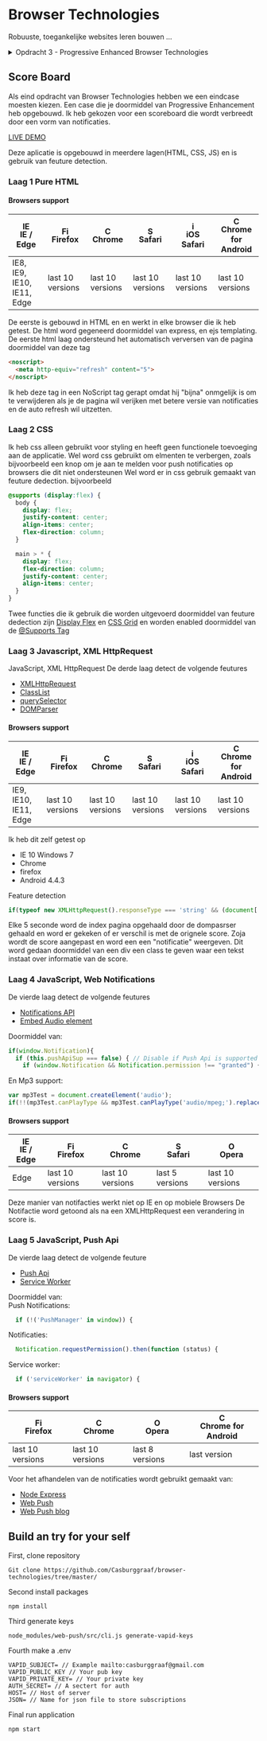 # Browser Technologies
Robuuste, toegankelijke websites leren bouwen …

<details>
<summary>Opdracht 3 - Progressive Enhanced Browser Technologies</summary>
Browser Technologies onderzoeken en implementeren als enhancement. Basic functionaliteit van een use case doorgronden.

Maak een demo op basis van een use case. Zorg dat alle gebruikers, met alle browsers, in iedere context minimaal de core functionaliteit te zien/horen/voelen krijgen. Bouw je demo in 3 lagen, volgens het principe van Progressive Enhancement. Gebruik als enhanced feature een (hippe, innovatieve, vooruitstrevende) Browser Technologie die je gaat onderzoeken op functionaliteit, toegankelijkheid en (browser) ondersteuning.

Beoordelingscriteria
- De code staat in een repository op GitHub
- Er is een Readme toegevoegd met daarin beschreven:
  - een beschrijving van de core functionality
  - een beschrijving van de feature(s)/Browser Technologies
  - welke browser de feature(s) wel/niet ondersteunen
  - een beschrijving van de accessibility issues die zijn onderzocht
- De demo is opgebouwd in 3 lagen, volgens het principe van Progressive Enhancement
- De user experience van de demo is goed
  - de leesbaarheidsregels zijn toegepast, contrast en kleuren kloppen
  - het heeft een gebruiksvriendelijke interface, met gebruikmaking van affordance en feedback op de interactieve elementen
- Student kan uitleggen wat Progressive Enhancement en Feature Detectie is en hoe dit toe te passen in Web Development
</details>

## Score Board

Als eind opdracht van Browser Technologies hebben we een eindcase moesten kiezen. Een case die je doormiddel van Progressive Enhancement heb opgebouwd. Ik heb gekozen voor een scoreboard die wordt verbreedt door een vorm van notificaties.

[LIVE DEMO](https://scoreboard.casburggraaf.com)

Deze aplicatie is opgebouwd in meerdere lagen(HTML, CSS, JS) en is gebruik van feuture detection.

### Laag 1 Pure HTML

#### Browsers support
| [<img src="https://raw.githubusercontent.com/godban/browsers-support-badges/master/src/images/edge.png" alt="IE / Edge" width="16px" height="16px" />](http://godban.github.io/browsers-support-badges/)</br>IE / Edge | [<img src="https://raw.githubusercontent.com/godban/browsers-support-badges/master/src/images/firefox.png" alt="Firefox" width="16px" height="16px" />](http://godban.github.io/browsers-support-badges/)</br>Firefox | [<img src="https://raw.githubusercontent.com/godban/browsers-support-badges/master/src/images/chrome.png" alt="Chrome" width="16px" height="16px" />](http://godban.github.io/browsers-support-badges/)</br>Chrome | [<img src="https://raw.githubusercontent.com/godban/browsers-support-badges/master/src/images/safari.png" alt="Safari" width="16px" height="16px" />](http://godban.github.io/browsers-support-badges/)</br>Safari | [<img src="https://raw.githubusercontent.com/godban/browsers-support-badges/master/src/images/safari-ios.png" alt="iOS Safari" width="16px" height="16px" />](http://godban.github.io/browsers-support-badges/)</br>iOS Safari | [<img src="https://raw.githubusercontent.com/godban/browsers-support-badges/master/src/images/chrome-android.png" alt="Chrome for Android" width="16px" height="16px" />](http://godban.github.io/browsers-support-badges/)</br>Chrome for Android |
| --------- | --------- | --------- | --------- | --------- | --------- |
| IE8, IE9, IE10, IE11, Edge| last 10 versions| last 10 versions| last 10 versions| last 10 versions| last 10 versions

De eerste is gebouwd in HTML en en werkt in elke browser die ik heb getest. De html word gegeneerd doormiddel van express, en ejs templating.
De eerste html laag ondersteund het automatisch verversen van de pagina doormiddel van deze tag
```html
<noscript>
  <meta http-equiv="refresh" content="5">
</noscript>
```
Ik heb deze tag in een NoScript tag gerapt omdat hij "bijna" onmgelijk is om te verwijderen als je de pagina wil verijken met betere versie van notificaties en de auto refresh wil uitzetten.

### Laag 2 CSS
Ik heb css alleen gebruikt voor styling en heeft geen functionele toevoeging aan de applicatie. Wel word css gebruikt om elmenten te verbergen, zoals bijvoorbeeld een knop om je aan te melden voor push notificaties op browsers die dit niet ondersteunen
Wel word er in css gebruik gemaakt van feuture dedection.
bijvoorbeeld
```css
@supports (display:flex) {
  body {
    display: flex;
    justify-content: center;
    align-items: center;
    flex-direction: column;
  }

  main > * {
    display: flex;
    flex-direction: column;
    justify-content: center;
    align-items: center;
  }
}
```
Twee functies die ik gebruik die worden uitgevoerd doormiddel van feuture dedection zijn [Display Flex](https://developer.mozilla.org/en-US/docs/Web/CSS/flex) en [CSS Grid](https://developer.mozilla.org/en-US/docs/Web/CSS/CSS_Grid_Layout) en worden enabled doormiddel van de [@Supports Tag](https://developer.mozilla.org/en-US/docs/Web/CSS/@supports)

### Laag 3 Javascript, XML HttpRequest
 JavaScript, XML HttpRequest
De derde laag detect de volgende feutures
* [XMLHttpRequest](https://developer.mozilla.org/nl/docs/Web/API/XMLHttpRequest)
* [ClassList](https://developer.mozilla.org/en-US/docs/Web/API/Element/classList)
* [querySelector](https://developer.mozilla.org/nl/docs/Web/API/Document/querySelector)
* [DOMParser](https://developer.mozilla.org/en-US/docs/Web/API/DOMParser)

#### Browsers support

| [<img src="https://raw.githubusercontent.com/godban/browsers-support-badges/master/src/images/edge.png" alt="IE / Edge" width="16px" height="16px" />](http://godban.github.io/browsers-support-badges/)</br>IE / Edge | [<img src="https://raw.githubusercontent.com/godban/browsers-support-badges/master/src/images/firefox.png" alt="Firefox" width="16px" height="16px" />](http://godban.github.io/browsers-support-badges/)</br>Firefox | [<img src="https://raw.githubusercontent.com/godban/browsers-support-badges/master/src/images/chrome.png" alt="Chrome" width="16px" height="16px" />](http://godban.github.io/browsers-support-badges/)</br>Chrome | [<img src="https://raw.githubusercontent.com/godban/browsers-support-badges/master/src/images/safari.png" alt="Safari" width="16px" height="16px" />](http://godban.github.io/browsers-support-badges/)</br>Safari | [<img src="https://raw.githubusercontent.com/godban/browsers-support-badges/master/src/images/safari-ios.png" alt="iOS Safari" width="16px" height="16px" />](http://godban.github.io/browsers-support-badges/)</br>iOS Safari | [<img src="https://raw.githubusercontent.com/godban/browsers-support-badges/master/src/images/chrome-android.png" alt="Chrome for Android" width="16px" height="16px" />](http://godban.github.io/browsers-support-badges/)</br>Chrome for Android |
| --------- | --------- | --------- | --------- | --------- | --------- |
| IE9, IE10, IE11, Edge| last 10 versions| last 10 versions| last 10 versions| last 10 versions| last 10 versions

Ik heb dit zelf getest op
* IE 10 Windows 7
* Chrome
* firefox
* Android 4.4.3

Feature detection
```javascript
if(typeof new XMLHttpRequest().responseType === 'string' && (document['querySelector']&& document['querySelectorAll'])!=null && document.documentElement.classList && this.pushApiSup === false)
```
Elke 5 seconde word de index pagina opgehaald door de dompasrser gehaald en word er gekeken of er verschil is met de orignele score. Zoja wordt de score aangepast en word een een "notificatie" weergeven. Dit word gedaan doormiddel van een div een class te geven waar een tekst instaat over informatie van de score.

### Laag 4 JavaScript, Web Notifications
De vierde laag detect de volgende feutures
* [Notifications API](https://developer.mozilla.org/en-US/docs/Web/API/Notifications_API/Using_the_Notifications_API)
* [Embed Audio element](https://developer.mozilla.org/en-US/docs/Web/HTML/Element/audio)

Doormiddel van:
```javascript
if(window.Notification){
  if (this.pushApiSup === false) { // Disable if Push Api is supported
    if (window.Notification && Notification.permission !== "granted") {
```

En Mp3 support:
```javascript
var mp3Test = document.createElement('audio');
if(!!(mp3Test.canPlayType && mp3Test.canPlayType('audio/mpeg;').replace(/no/, ''))){
```
#### Browsers support

| [<img src="https://raw.githubusercontent.com/godban/browsers-support-badges/master/src/images/edge.png" alt="IE / Edge" width="16px" height="16px" />](http://godban.github.io/browsers-support-badges/)</br>IE / Edge | [<img src="https://raw.githubusercontent.com/godban/browsers-support-badges/master/src/images/firefox.png" alt="Firefox" width="16px" height="16px" />](http://godban.github.io/browsers-support-badges/)</br>Firefox | [<img src="https://raw.githubusercontent.com/godban/browsers-support-badges/master/src/images/chrome.png" alt="Chrome" width="16px" height="16px" />](http://godban.github.io/browsers-support-badges/)</br>Chrome | [<img src="https://raw.githubusercontent.com/godban/browsers-support-badges/master/src/images/safari.png" alt="Safari" width="16px" height="16px" />](http://godban.github.io/browsers-support-badges/)</br>Safari | [<img src="https://raw.githubusercontent.com/godban/browsers-support-badges/master/src/images/opera.png" alt="Opera" width="16px" height="16px" />](http://godban.github.io/browsers-support-badges/)</br>Opera |
| --------- | --------- | --------- | --------- | --------- |
| Edge| last 10 versions| last 10 versions| last 5 versions| last 10 versions

Deze manier van notifacties werkt niet op IE en op mobiele Browsers
De Notifactie word getoond als na een XMLHttpRequest een verandering in score is.

### Laag 5 JavaScript, Push Api
De vierde laag detect de volgende feuture
* [Push Api](https://developer.mozilla.org/en-US/docs/Web/API/Push_API)
* [Service Worker](https://developer.mozilla.org/en-US/docs/Web/API/ServiceWorker)

Doormiddel van:<br>
Push Notifications:
```javascript
  if (!('PushManager' in window)) {
```
Notificaties:
```javascript
  Notification.requestPermission().then(function (status) {
```
Service worker:
```javascript
  if ('serviceWorker' in navigator) {
```


#### Browsers support

| [<img src="https://raw.githubusercontent.com/godban/browsers-support-badges/master/src/images/firefox.png" alt="Firefox" width="16px" height="16px" />](http://godban.github.io/browsers-support-badges/)</br>Firefox | [<img src="https://raw.githubusercontent.com/godban/browsers-support-badges/master/src/images/chrome.png" alt="Chrome" width="16px" height="16px" />](http://godban.github.io/browsers-support-badges/)</br>Chrome | [<img src="https://raw.githubusercontent.com/godban/browsers-support-badges/master/src/images/opera.png" alt="Opera" width="16px" height="16px" />](http://godban.github.io/browsers-support-badges/)</br>Opera | [<img src="https://raw.githubusercontent.com/godban/browsers-support-badges/master/src/images/chrome-android.png" alt="Chrome for Android" width="16px" height="16px" />](http://godban.github.io/browsers-support-badges/)</br>Chrome for Android |
| --------- | --------- | --------- | --------- |
| last 10 versions| last 10 versions| last 8 versions| last version

Voor het afhandelen van de notificaties wordt gebruikt gemaakt van:
* [Node Express](https://expressjs.com/)
* [Web Push](https://github.com/web-push-libs/web-push)
* [Web Push blog](https://thihara.github.io/Web-Push/)


## Build an try for your self
First, clone repository
```
Git clone https://github.com/Casburggraaf/browser-technologies/tree/master/
```

Second install packages
```
npm install
```

Third generate keys
```
node_modules/web-push/src/cli.js generate-vapid-keys

```
Fourth make a .env
```
VAPID_SUBJECT= // Example mailto:casburggraaf@gmail.com
VAPID_PUBLIC_KEY // Your pub key
VAPID_PRIVATE_KEY= // Your private key
AUTH_SECRET= // A sectert for auth
HOST= // Host of server
JSON= // Name for json file to store subscriptions
```

Final run application
```
npm start
```
